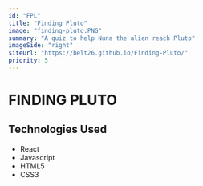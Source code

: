 ```yaml
---
id: "FPL"
title: "Finding Pluto"
image: "finding-pluto.PNG"
summary: "A quiz to help Nuna the alien reach Pluto"
imageSide: "right"
siteUrl: "https://belt26.github.io/Finding-Pluto/"
priority: 5
---
```


# FINDING PLUTO

## Technologies Used

- React
- Javascript
- HTML5
- CSS3
